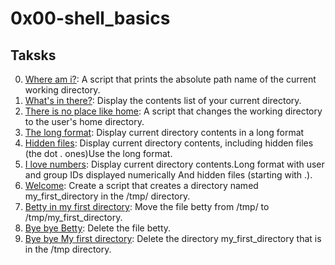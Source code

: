 # 0x00-shell_basics

## Taksks

0. [Where am  i?](./0-current_working_directory): A script that prints the absolute path name of the current working directory.
1. [What's in there?](./1-listit): Display the contents list of your current directory.
2. [There is no place like home](./2-bring_me_home): A script that changes  the working directory to the user's home directory.
3. [The long format](./3-listfiles): Display current directory contents in a long format
4. [Hidden files](./4-listmorefiles): Display current directory contents, including hidden files (the dot . ones)Use the long format.
5. [I love numbers](./5-listfilesdigitonly): Display current directory contents.Long format with user and group IDs displayed numerically And hidden files (starting with .).
6. [Welcome](./6-firstdirectory): Create a script that creates a directory named my_first_directory in the /tmp/ directory.
7. [Betty in my first directory](./7-movethatfile): Move the file betty from /tmp/ to /tmp/my_first_directory.
8. [Bye bye Betty](./8-firstdelete): Delete the file betty.
9. [Bye bye My first directory](./9-firstdirdeletion): Delete the directory my_first_directory that is in the /tmp directory.
